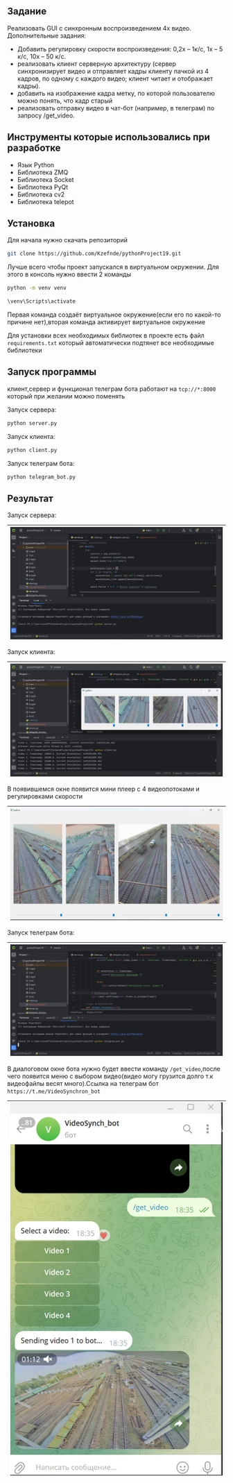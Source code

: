 ## Задание
Реализовать GUI с синхронным воспроизведением 4х видео. 
Дополнительные задания:
- Добавить регулировку скорости воспроизведения: 0,2х – 1к/с, 1х – 5 к/с, 10х – 50 к/с.
- реализовать клиент серверную архитектуру (сервер синхронизирует видео и отправляет кадры клиенту пачкой из 4 кадров, по одному с каждого видео; клиент читает и отображает кадры).
- добавить на изображение кадра метку, по которой пользователю можно понять, что кадр старый
- реализовать отправку видео в чат-бот (например, в телеграм) по запросу /get_video.

## Инструменты которые использовались при разработке
- Язык Python
- Библиотека ZMQ
- Библиотека Socket
- Библиотека PyQt
- Библиотека cv2
- Библиотека telepot
## Установка

Для начала нужно скачать репозиторий

```bash
git clone https://github.com/Kzefnde/pythonProject19.git
```

Лучше всего чтобы проект запускался в виртуальном окружении.
Для этого в консоль нужно ввести 2 команды
```bash
python -m venv venv
```
```bash
\venv\Scripts\activate
```
Первая команда создаёт виртуальное окружение(если его по какой-то причине нет),вторая команда активирует виртуальное окружение 

Для установки всех необходимых библиотек в проекте есть файл `requirements.txt` который автоматически подтянет все необходимые библиотеки

## Запуск программы

клиент,сервер и функционал телеграм бота работают на `tcp://*:8000` который при желании можно поменять 

Запуск сервера: 
```bash
python server.py
```
Запуск клиента:
```bash
python client.py
```
Запуск телеграм бота:
```bash
python telegram_bot.py
```

## Результат
Запуск сервера:

| ![alt](скриншоты/сервер.jpg) |
|---------------------------------|

Запуск клиента:

| ![alt](скриншоты/клиент1.jpg) |
|---------------------------------|

В появившемся окне появится мини плеер с 4 видеопотоками и регулировками скорости 

| ![alt](скриншоты/клиент2.jpg) |
|---------------------------------|

Запуск телеграм бота:

| ![alt](скриншоты/телеграм1.jpg) |
|---------------------------------|

В диалоговом окне бота нужно будет ввести команду `/get_video`,после чего появится меню с выбором видео(видео могу грузится долго т.к видеофайлы весят много).Ссылка на телеграм бот `https://t.me/VideoSynchron_bot`

| ![alt](скриншоты/телеграм2.jpg) |
|---------------------------------|


